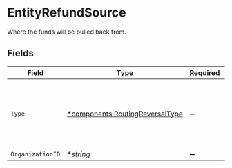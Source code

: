 # EntityRefundSource

Where the funds will be pulled back from.


## Fields

| Field                                                                             | Type                                                                              | Required                                                                          | Description                                                                       | Example                                                                           |
| --------------------------------------------------------------------------------- | --------------------------------------------------------------------------------- | --------------------------------------------------------------------------------- | --------------------------------------------------------------------------------- | --------------------------------------------------------------------------------- |
| `Type`                                                                            | [*components.RoutingReversalType](../../models/components/routingreversaltype.md) | :heavy_minus_sign:                                                                | The type of source. Currently only the source type `organization` is supported.   | organization                                                                      |
| `OrganizationID`                                                                  | **string*                                                                         | :heavy_minus_sign:                                                                | N/A                                                                               | org_1234567                                                                       |